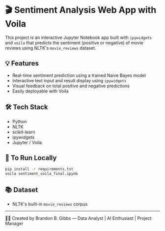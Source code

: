 # 🎬 Sentiment Analysis Web App with Voila

This project is an interactive Jupyter Notebook app built with `ipywidgets` and `voila` that predicts the sentiment (positive or negative) of movie reviews using NLTK's `movie_reviews` dataset.

## 💡 Features
- Real-time sentiment prediction using a trained Naive Bayes model
- Interactive text input and result display using `ipywidgets`
- Visual feedback on total positive and negative predictions
- Easily deployable with Voila

## 🛠️ Tech Stack
- Python
- NLTK
- scikit-learn
- ipywidgets
- Jupyter / Voila

## 🚀 To Run Locally

```bash
pip install -r requirements.txt
voila sentiment_voila_final.ipynb
```

## 📚 Dataset
- NLTK's built-in `movie_reviews` corpus

---

👨‍💻 Created by Brandon B. Gibbs — Data Analyst | AI Enthusiast | Project Manager
